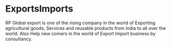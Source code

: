 # ExportsImports
RP Global export is one of the rising company in the world of Exporting agricultural goods, Services and reusable products from India to all over the world. Also Help new comers in the world of Export Import business by consultancy.
